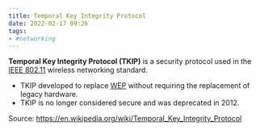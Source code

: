 ```yaml
---
title: Temporal Key Integrity Protocol
date: 2022-02-17 09:26
tags:
- #networking
---
```


**Temporal Key Integrity Protocol (TKIP)** is a security protocol used in the [IEEE 802.11](2021-06-26--15-18-26Z--ieee_80211.md)
wireless networking standard.

* TKIP developed to replace [WEP](2021-06-13--07-04-02Z--wired_equivalent_privacy.md) 
  without requiring the replacement of legacy hardware.
* TKIP is no longer considered secure and was deprecated in 2012.

Source: https://en.wikipedia.org/wiki/Temporal_Key_Integrity_Protocol
